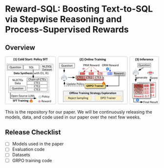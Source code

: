 # Reward-SQL: Boosting Text-to-SQL via Stepwise Reasoning and Process-Supervised Rewards

## Overview
![Overview](overview.jpg)


This is the repository for our paper. We will be continuously releasing the models, data, and code used in our paper over the next few weeks.

## Release Checklist

- [ ] Models used in the paper
- [ ] Evaluation code
- [ ] Datasets
- [ ] GRPO training code
